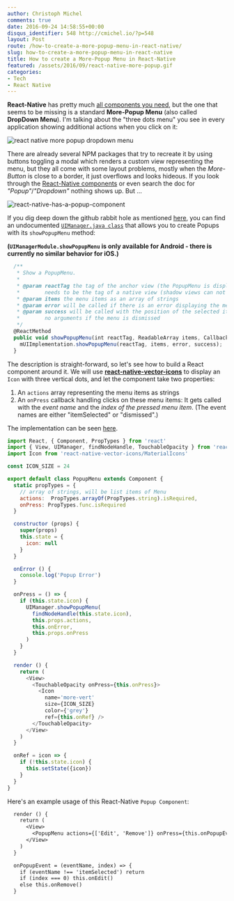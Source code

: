 ```yaml
---
author: Christoph Michel
comments: true
date: 2016-09-24 14:58:55+00:00
disqus_identifier: 548 http://cmichel.io/?p=548
layout: Post
route: /how-to-create-a-more-popup-menu-in-react-native/
slug: how-to-create-a-more-popup-menu-in-react-native
title: How to create a More-Popup Menu in React-Native
featured: /assets/2016/09/react-native-more-popup.gif
categories:
- Tech
- React Native
---
```

**React-Native** has pretty much [all components you need](https://facebook.github.io/react-native/docs/), but the one that seems to be missing is a standard **More-Popup Menu** (also called **DropDown Menu**). I'm talking about the "three dots menu" you see in every application showing additional actions when you click on it:

![react native more popup dropdown menu](/assets/2016/09/react-native-more-popup.gif)

There are already several NPM packages that try to recreate it by using buttons toggling a modal which renders a custom view representing the menu, but they all come with some layout problems, mostly when the _More-Button_ is close to a border, it just overflows and looks hideous.
If you look through the [React-Native components](https://facebook.github.io/react-native/docs/) or even search the doc for _"Popup"_/_"Dropdown"_ nothing shows up. But ...

![react-native-has-a-popup-component](/assets/2016/09/react-native-has-a-popup-component.jpg)

If you dig deep down the github rabbit hole as mentioned [here](https://github.com/facebook/react-native/issues/3004), you can find an undocumented [`UIManager.java class`](https://github.com/facebook/react-native/blob/master/ReactAndroid/src/main/java/com/facebook/react/uimanager/UIManagerModule.java) that allows you to create Popups with its `showPopupMenu` method:
 
**(`UIManagerModule.showPopupMenu` is only available for Android - there is currently no similar behavior for iOS.)**

```javascript
  /**
   * Show a PopupMenu.
   *
   * @param reactTag the tag of the anchor view (the PopupMenu is displayed next to this view); this
   *        needs to be the tag of a native view (shadow views can not be anchors)
   * @param items the menu items as an array of strings
   * @param error will be called if there is an error displaying the menu
   * @param success will be called with the position of the selected item as the first argument, or
   *        no arguments if the menu is dismissed
   */
  @ReactMethod
  public void showPopupMenu(int reactTag, ReadableArray items, Callback error, Callback success) {
    mUIImplementation.showPopupMenu(reactTag, items, error, success);
  }
```
 
The description is straight-forward, so let's see how to build a React component around it. We will use [**react-native-vector-icons**](https://github.com/oblador/react-native-vector-icons) to display an `Icon` with three vertical dots, and let the component take two properties:
  1. An `actions` array representing the menu items as strings
  2. An `onPress` callback handling clicks on these menu items: It gets called with the _event name_ and the _index of the pressed menu item_. (The event names are either "itemSelected" or "dismissed".)

The implementation can be seen [here](https://gist.github.com/MrToph/1bcd0daa99035e63f427dd2b08256bd9).

```javascript
import React, { Component, PropTypes } from 'react'
import { View, UIManager, findNodeHandle, TouchableOpacity } from 'react-native'
import Icon from 'react-native-vector-icons/MaterialIcons'

const ICON_SIZE = 24

export default class PopupMenu extends Component {
  static propTypes = {
    // array of strings, will be list items of Menu
    actions:  PropTypes.arrayOf(PropTypes.string).isRequired,
    onPress: PropTypes.func.isRequired
  }

  constructor (props) {
    super(props)
    this.state = {
      icon: null
    }
  }

  onError () {
    console.log('Popup Error')
  }

  onPress = () => {
    if (this.state.icon) {
      UIManager.showPopupMenu(
        findNodeHandle(this.state.icon),
        this.props.actions,
        this.onError,
        this.props.onPress
      )
    }
  }

  render () {
    return (
      <View>
        <TouchableOpacity onPress={this.onPress}>
          <Icon
            name='more-vert'
            size={ICON_SIZE}
            color={'grey'}
            ref={this.onRef} />
        </TouchableOpacity>
      </View>
    )
  }

  onRef = icon => {
    if (!this.state.icon) {
      this.setState({icon})
    }
  }
}
```

Here's an example usage of this React-Native `Popup Component`:
 
```default
  render () {
    return (
      <View>
        <PopupMenu actions={['Edit', 'Remove']} onPress={this.onPopupEvent} />
      </View>
    )
  }

  onPopupEvent = (eventName, index) => {
    if (eventName !== 'itemSelected') return
    if (index === 0) this.onEdit()
    else this.onRemove()
  }
```

